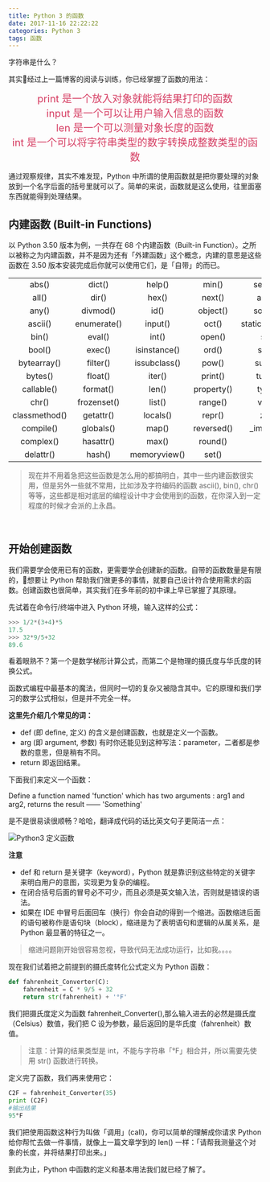 ```yaml
---
title: Python 3 的函数
date: 2017-11-16 22:22:22
categories: Python 3
tags: 函数
---
```


字符串是什么？

其实经过上一篇博客的阅读与训练，你已经掌握了函数的用法：
<div style="text-align:center;font-size:20px;color:#d63e63">print 是一个放入对象就能将结果打印的函数</div>

<div style="text-align:center;font-size:20px;color:#d63e63">input 是一个可以让用户输入信息的函数</div>

<div style="text-align:center;font-size:20px;color:#d63e63">len 是一个可以测量对象长度的函数</div>

<div style="text-align:center;font-size:20px;color:#d63e63">int 是一个可以将字符串类型的数字转换成整数类型的函数</div>

通过观察规律，其实不难发现，Python 中所谓的使用函数就是把你要处理的对象放到一个名字后面的括号里就可以了。简单的来说，函数就是这么使用，往里面塞东西就能得到处理结果。

<!--more-->

## 内建函数 (Built-in Functions)

以 Python 3.50 版本为例，一共存在 68 个内建函数（Built-in Function）。之所以被称之为内建函数，并不是因为还有「外建函数」这个概念，内建的意思是这些函数在 3.50 版本安装完成后你就可以使用它们，是「自带」的而已。

||||||
|:-:|:-:|:-:|:-:|:-:|
|abs()|dict()|help()|min()|setattr()|
|all()|dir()|hex()|next()|alice()|
|any()|divmod()|id()|object()|sorted()|
|ascii()|enumerate()|input()|oct()|staticmethod()|
|bin()|eval()|int()|open()|str()|
|bool()|exec()|isinstance()|ord()|sum()|
|bytearray()|filter()|issubclass()|pow()|super()|
|bytes()|float()|iter()|print()|tuple()|
|callable()|format()|len()|property()|type()|
|chr()|frozenset()|list()|range()|vars()|
|classmethod()|getattr()|locals()|repr()|zip()|
|compile()|globals()|map()|reversed()|\_import\_()|
|complex()|hasattr()|max()|round()||
|delattr()|hash()|memoryview()|set()||

>现在并不用着急把这些函数是怎么用的都搞明白，其中一些内建函数很实用，但是另外一些就不常用，比如涉及字符编码的函数 ascii(), bin(), chr() 等等，这些都是相对底层的编程设计中才会使用到的函数，在你深入到一定程度的时候才会派的上永昌。

<br/>

## 开始创建函数

我们需要学会使用已有的函数，更需要学会创建新的函数。自带的函数数量是有限的，想要让 Python 帮助我们做更多的事情，就要自己设计符合使用需求的函数。创建函数也很简单，其实我们在多年前的初中课上早已掌握了其原理。

先试着在命令行/终端中进入 Python 环境，输入这样的公式：

```python
>>> 1/2*(3+4)*5
17.5
>>> 32*9/5+32
89.6
```

看着眼熟不？第一个是数学梯形计算公式，而第二个是物理的摄氏度与华氏度的转换公式。

函数式编程中最基本的魔法，但同时一切的复杂又被隐含其中。它的原理和我们学习的数学公式相似，但是并不完全一样。

**这里先介绍几个常见的词：**

- def (即 define, 定义) 的含义是创建函数，也就是定义一个函数。
- arg (即 argument, 参数) 有时你还能见到这种写法：parameter，二者都是参数的意思，但是稍有不同。
- return 即返回结果。

下面我们来定义一个函数：

Define a function named 'function' which has two arguments : arg1 and arg2, returns the result —— 'Something'

是不是很易读很顺畅？哈哈，翻译成代码的话比英文句子更简洁一点：

![Python3 定义函数](http://wx3.sinaimg.cn/mw690/a6e9cb00gy1flvpcdd9xpj20s00d4tao.jpg)

**注意**

- def 和 return 是关键字（keyword），Python 就是靠识别这些特定的关键字来明白用户的意图，实现更为复杂的编程。
- 在闭合括号后面的冒号必不可少，而且必须是英文输入法，否则就是错误的语法。
- 如果在 IDE 中冒号后面回车（换行）你会自动的得到一个缩进。函数缩进后面的语句被称作是语句块（block），缩进是为了表明语句和逻辑的从属关系，是 Python 最显著的特征之一。

>缩进问题刚开始很容易忽视，导致代码无法成功运行，比如我。。。。

现在我们试着把之前提到的摄氏度转化公式定义为 Python 函数：

```python
def fahrenheit_Converter(C):
    fahrenheit = C * 9/5 + 32
    return str(fahrenheit) + '°F'
```

我们把摄氏度定义为函数 fahrenheit_Converter(),那么输入进去的必然是摄氏度（Celsius）数值，我们把 C 设为参数，最后返回的是华氏度（fahrenheit）数值。

>注意：计算的结果类型是 int，不能与字符串「°F」相合并，所以需要先使用 str() 函数进行转换。

定义完了函数，我们再来使用它：

```python
C2F = fahrenheit_Converter(35)
print (C2F)
#输出结果
95°F
```

我们把使用函数这种行为叫做「调用」(call)，你可以简单的理解成你请求 Python 给你帮忙去做一件事情，就像上一篇文章学到的 len() 一样：「请帮我测量这个对象的长度，并将结果打印出来。」

到此为止，Python 中函数的定义和基本用法我们就已经了解了。